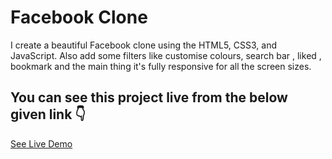 # Facebook Clone 
I create a beautiful Facebook clone using the HTML5, CSS3, and JavaScript. Also add some filters like customise colours, search bar , liked , bookmark and the main thing it's fully responsive for all the screen sizes.

## You can see this project live from the below given link 👇

[See Live Demo](https://ahsanwebengr.github.io/facebook-clone/)

